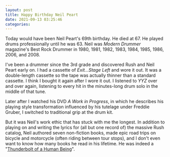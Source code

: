 ```yaml
---
layout: post
title: Happy Birthday Neil Peart
date: 2021-09-13 03:25:46
categories:
---
```


Today would have been Neil Peart's 69th birthday. He died at 67. He played drums professionally until he was 63. Neil was _Modern Drummer_ magazine's Best Rock Drummer in 1980, 1981, 1982, 1983, 1984, 1985, 1986, 2006, and 2008.

I've been a drummer since the 3rd grade and discovered Rush and Neil Peart early on. I had a cassette of _Exit...Stage Left_ and wore it out. It was a double-length cassette so the tape was actually thinner than a standard cassette. I think I bought it again after I wore it out. I listened to _YYZ_ over and over again, listening to every hit in the minutes-long drum solo in the middle of that tune.

Later after I watched his DVD _A Work in Progress_, in which he describes his playing style transformation influenced by his tutelage under Freddie Gruber, I switched to traditional grip at the drum kit.

But it was Neil's work ethic that has stuck with me the longest. In addition to playing on and writing the lyrics for (all but one record of) the massive Rush catalog, Neil authored seven non-fiction books, made epic road trips on bicycle and motorcycle (often riding between tour stops), and I don't even want to know how many books he read in his lifetime. He was indeed a "[Thunderbolt of a Human Being](https://www.rollingstone.com/music/music-news/jason-segel-paul-rudd-rush-neil-peart-i-love-you-man-936604/)".
